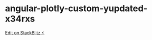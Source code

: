# angular-plotly-custom-yupdated-x34rxs

[Edit on StackBlitz ⚡️](https://stackblitz.com/edit/angular-plotly-custom-yupdated-x34rxs)